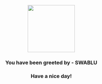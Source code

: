 <p align="center">
            <img src="https://raw.githubusercontent.com/PokeAPI/sprites/master/sprites/pokemon/333.png" width="150" height="150">
          </p>
          <h3 align="center">You have been greeted by - <b>SWABLU</b></h3>
          <h3 align="center">Have a nice day!</h3>
